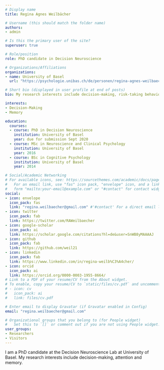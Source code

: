 ```yaml
---
# Display name
title: Regina Agnes Weilbächer

# Username (this should match the folder name)
authors:
- admin

# Is this the primary user of the site?
superuser: true

# Role/position
role: PhD candidate in Decision Neuroscience

# Organizations/Affiliations
organizations:
- name: University of Basel
  url: "https://psychologie.unibas.ch/de/personen/regina-agnes-weilbaecher/about-me/"

# Short bio (displayed in user profile at end of posts)
bio: My research interests include decision-making, risk-taking behavior, visual attention, and their interplay with episodic (long-term) memory.

interests:
- Decision-Making
- Memory

education:
  courses:
  - course: PhD in Decision Neuroscience
    institution: University of Basel
    year: due for submission Sept 2020
  - course: MSc in Neuroscience and Clinical Psychology
    institution: University of Basel
    year: 2016
  - course: BSc in Cognitive Psychology
    institution: University of Basel
    year: 2014

# Social/Academic Networking
# For available icons, see: https://sourcethemes.com/academic/docs/page-builder/#icons
#   For an email link, use "fas" icon pack, "envelope" icon, and a link in the
#   form "mailto:your-email@example.com" or "#contact" for contact widget.
social:
- icon: envelope
  icon_pack: fas
  link: "regina.weilbaecher@gmail.com" #'#contact' For a direct email link, use "mailto:test@example.org".
- icon: twitter
  icon_pack: fab
  link: https://twitter.com/RAWeilbaecher
- icon: google-scholar
  icon_pack: ai
  link: https://scholar.google.com/citations?hl=de&user=SnWB8yMAAAAJ
- icon: github
  icon_pack: fab
  link: https://github.com/weil21
- icon: linkedin
  icon_pack: fab
  link: https://www.linkedin.com/in/regina-weilb%C3%A4cher/
- icon: orcid
  icon_pack: ai
  link: https://orcid.org/0000-0003-1955-8664/
# Link to a PDF of your resume/CV from the About widget.
# To enable, copy your resume/CV to `static/files/cv.pdf` and uncomment the lines below.
# - icon: cv
#   icon_pack: ai
#   link: files/cv.pdf

# Enter email to display Gravatar (if Gravatar enabled in Config)
email: "regina.weilbaecher@gmail.com"

# Organizational groups that you belong to (for People widget)
#   Set this to `[]` or comment out if you are not using People widget.
user_groups:
- Researchers
- Visitors
---
```


I am a PhD candidate at the Decision Neuroscience Lab at University of Basel. My research interests include decision-making, attention and memory. 
